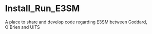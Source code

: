 # Install_Run_E3SM
A place to share and develop code regarding E3SM between Goddard, O'Brien and UITS
